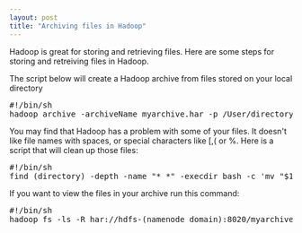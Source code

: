 ```yaml
---
layout: post
title: "Archiving files in Hadoop"
---
```


Hadoop is great for storing and retrieving files. Here are some steps
for storing and retreiving files in Hadoop.

The script below will create a Hadoop archive from files stored on your local directory

<pre class="prettyprint lang-sh">
#!/bin/sh
hadoop archive -archiveName myarchive.har -p /User/directory hdfs:(namenode):8020/
</pre>

<p>You may find that Hadoop has a problem with some of your files.  It doesn't like file names with spaces, or special characters like [,( or %.  Here is a script that will clean up those files:</p>

<pre class="prettyprint lang-sh">
#!/bin/sh
find (directory) -depth -name "* *" -execdir bash -c 'mv "$1" "${1// /_}"' _ {} \;
</pre>

If you want to view the files in your archive run this command:

<pre class="prettyprint lang-sh">
#!/bin/sh
hadoop fs -ls -R har://hdfs-(namenode domain):8020/myarchive.har | grep -v ^d | grep -o har://.*
</pre>
